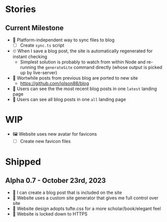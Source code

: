 # Stories

## Current Milestone

- 💾 Platform-independent way to sync files to blog
  - [ ] Create `sync.ts` script
- ⏲ When I save a blog post, the site is automatically regenerated for instant checking
    - Simplest solution is probably to watch from within Node and re-running the `generateSite` command directly (whose output is picked up by live-server)
- 📄 Wortwhile posts from previous blog are ported to new site
    - https://github.com/jolson88/blog
- 📖 Users can see the the most recent blog posts in one `latest` landing page
- 📖 Users can see all blog posts in one `all` landing page

# WIP

- 🖼 Website uses new avatar for favicons
  - [ ] Create new favicon files

# Shipped

## Alpha 0.7 - October 23rd, 2023

- 📃 I can create a blog post that is included on the site
- 🎯 Website uses a custom site generator that gives me full control over site
- 🎯 Website design adopts tufte.css for a more scholar/book/elegant feel
- 🎯 Website is locked down to HTTPS
